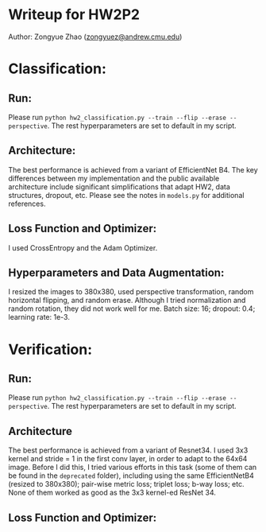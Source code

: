 # Writeup for HW2P2

Author: Zongyue Zhao (zongyuez@andrew.cmu.edu)

# Classification:

## Run:
Please run `python hw2_classification.py --train --flip --erase --perspective`. The rest hyperparameters are set to
default in my script.

## Architecture:
The best performance is achieved from a variant of EfficientNet B4. The key differences between my implementation and
the public available architecture include significant simplifications that adapt HW2, data structures, dropout, etc.
Please see the notes in `models.py` for additional references.

## Loss Function and Optimizer:
I used CrossEntropy and the Adam Optimizer.

## Hyperparameters and Data Augmentation:
I resized the images to 380x380, used perspective transformation, random horizontal flipping, and random erase. Although
I tried normalization and random rotation, they did not work well for me.
Batch size: 16; dropout: 0.4; learning rate: 1e-3.

# Verification:

## Run:
Please run `python hw2_classification.py --train --flip --erase --perspective`. The rest hyperparameters are set to
default in my script.

## Architecture
The best performance is achieved from a variant of Resnet34. I used 3x3 kernel and stride = 1 in the first conv layer,
in order to adapt to the 64x64 image. Before I did this, I tried various efforts in this task (some of them can be found
in the `deprecated` folder), including using the same EfficientNetB4 (resized to 380x380); pair-wise metric loss;
triplet loss; b-way loss; etc. None of them worked as good as the 3x3 kernel-ed ResNet 34.

## Loss Function and Optimizer:
